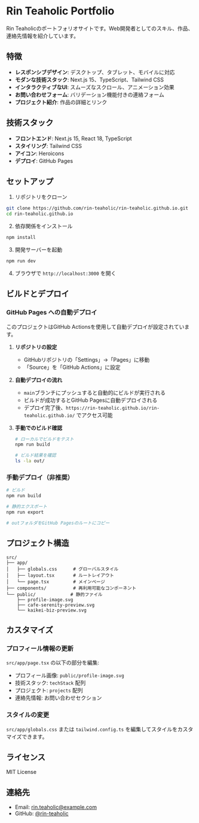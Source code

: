 # Rin Teaholic Portfolio

Rin Teaholicのポートフォリオサイトです。Web開発者としてのスキル、作品、連絡先情報を紹介しています。

## 特徴

- **レスポンシブデザイン**: デスクトップ、タブレット、モバイルに対応
- **モダンな技術スタック**: Next.js 15、TypeScript、Tailwind CSS
- **インタラクティブなUI**: スムーズなスクロール、アニメーション効果
- **お問い合わせフォーム**: バリデーション機能付きの連絡フォーム
- **プロジェクト紹介**: 作品の詳細とリンク

## 技術スタック

- **フロントエンド**: Next.js 15, React 18, TypeScript
- **スタイリング**: Tailwind CSS
- **アイコン**: Heroicons
- **デプロイ**: GitHub Pages

## セットアップ

1. リポジトリをクローン
```bash
git clone https://github.com/rin-teaholic/rin-teaholic.github.io.git
cd rin-teaholic.github.io
```

2. 依存関係をインストール
```bash
npm install
```

3. 開発サーバーを起動
```bash
npm run dev
```

4. ブラウザで `http://localhost:3000` を開く

## ビルドとデプロイ

### GitHub Pages への自動デプロイ

このプロジェクトはGitHub Actionsを使用して自動デプロイが設定されています。

1. **リポジトリの設定**
   - GitHubリポジトリの「Settings」→「Pages」に移動
   - 「Source」を「GitHub Actions」に設定

2. **自動デプロイの流れ**
   - `main`ブランチにプッシュすると自動的にビルドが実行される
   - ビルドが成功するとGitHub Pagesに自動デプロイされる
   - デプロイ完了後、`https://rin-teaholic.github.io/rin-teaholic.github.io/` でアクセス可能

3. **手動でのビルド確認**
   ```bash
   # ローカルでビルドをテスト
   npm run build
   
   # ビルド結果を確認
   ls -la out/
   ```

### 手動デプロイ（非推奨）

```bash
# ビルド
npm run build

# 静的エクスポート
npm run export

# outフォルダをGitHub Pagesのルートにコピー
```

## プロジェクト構造

```
src/
├── app/
│   ├── globals.css      # グローバルスタイル
│   ├── layout.tsx       # ルートレイアウト
│   └── page.tsx         # メインページ
├── components/          # 再利用可能なコンポーネント
└── public/             # 静的ファイル
    ├── profile-image.svg
    ├── cafe-serenity-preview.svg
    └── kaikei-biz-preview.svg
```

## カスタマイズ

### プロフィール情報の更新

`src/app/page.tsx` の以下の部分を編集:

- プロフィール画像: `public/profile-image.svg`
- 技術スタック: `techStack` 配列
- プロジェクト: `projects` 配列
- 連絡先情報: お問い合わせセクション

### スタイルの変更

`src/app/globals.css` または `tailwind.config.ts` を編集してスタイルをカスタマイズできます。

## ライセンス

MIT License

## 連絡先

- Email: rin.teaholic@example.com
- GitHub: [@rin-teaholic](https://github.com/rin-teaholic)
